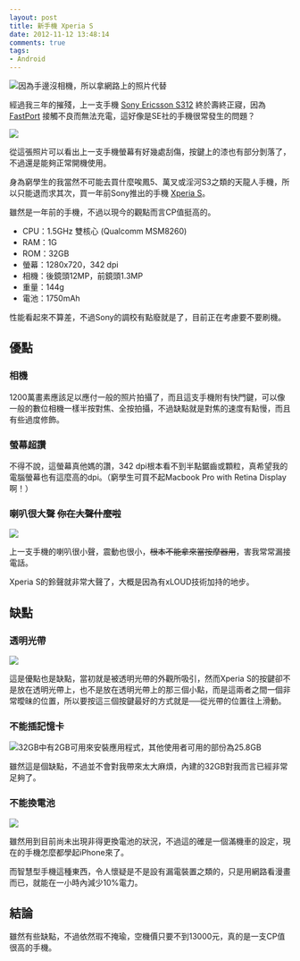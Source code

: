 ```yaml
---
layout: post
title: 新手機 Xperia S
date: 2012-11-12 13:48:14
comments: true
tags:
- Android
---
```


![因為手邊沒相機，所以拿網路上的照片代替](http://i.minus.com/iZPlBKqBYIzo4.jpg)

經過我三年的摧殘，上一支手機 [Sony Ericsson S312](http://www.sogi.com.tw/product/productInfo.aspx?pno=6621) 終於壽終正寢，因為 [FastPort](http://en.wikipedia.org/wiki/FastPort) 接觸不良而無法充電，這好像是SE社的手機很常發生的問題？

<!-- more -->

![](http://i.minus.com/irvYgwAjPSI4N.jpg)

從這張照片可以看出上一支手機螢幕有好幾處刮傷，按鍵上的漆也有部分剝落了，不過還是能夠正常開機使用。

身為窮學生的我當然不可能去買什麼唉鳳5、萬叉或淫河S3之類的天龍人手機，所以只能退而求其次，買一年前Sony推出的手機 [Xperia S](http://www.sonymobile.com/global-zh/products/phones/xperia-s/)。

雖然是一年前的手機，不過以現今的觀點而言CP值挺高的。

- CPU：1.5GHz 雙核心 (Qualcomm MSM8260)
- RAM：1G
- ROM：32GB
- 螢幕：1280x720，342 dpi
- 相機：後鏡頭12MP，前鏡頭1.3MP
- 重量：144g
- 電池：1750mAh

性能看起來不算差，不過Sony的調校有點廢就是了，目前正在考慮要不要刷機。

## 優點

### 相機

1200萬畫素應該足以應付一般的照片拍攝了，而且這支手機附有快門鍵，可以像一般的數位相機一樣半按對焦、全按拍攝，不過缺點就是對焦的速度有點慢，而且有些過度修飾。

### 螢幕超讚

不得不說，這螢幕真他媽的讚，342 dpi根本看不到半點鋸齒或顆粒，真希望我的電腦螢幕也有這麼高的dpi。（窮學生可買不起Macbook Pro with Retina Display啊！）

### 喇叭很大聲 <del>你在大聲什麼啦</del>

![](http://i.minus.com/i76S8YXKlmHM1.jpg)

上一支手機的喇叭很小聲，震動也很小，<del>根本不能拿來當按摩器用</del>，害我常常漏接電話。

Xperia S的鈴聲就非常大聲了，大概是因為有xLOUD技術加持的地步。

## 缺點

### 透明光帶

![](http://i.minus.com/idbYLZD3wdZIt.jpg)

這是優點也是缺點，當初就是被透明光帶的外觀所吸引，然而Xperia S的按鍵卻不是放在透明光帶上，也不是放在透明光帶上的那三個小點，而是這兩者之間一個非常曖昧的位置，所以要按這三個按鍵最好的方式就是──從光帶的位置往上滑動。

### 不能插記憶卡

![32GB中有2GB可用來安裝應用程式，其他使用者可用的部份為25.8GB](http://i.minus.com/iJFQWYEGu8zoa.png)

雖然這是個缺點，不過並不會對我帶來太大麻煩，內建的32GB對我而言已經非常足夠了。

### 不能換電池

![](http://i.minus.com/ibuURr9UHsmu42.png)

雖然用到目前尚未出現非得更換電池的狀況，不過這的確是一個滿機車的設定，現在的手機怎麼都學起iPhone來了。

而智慧型手機這種東西，令人懷疑是不是設有漏電裝置之類的，只是用網路看漫畫而已，就能在一小時內減少10%電力。

## 結論

雖然有些缺點，不過依然瑕不掩瑜，空機價只要不到13000元，真的是一支CP值很高的手機。